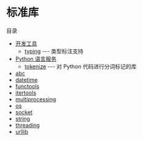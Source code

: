# 标准库

目录

- [开发工具](./development-tools/README.md)
  - [typing](./development-tools/typing.md) --- 类型标注支持
- [Python 语言服务](./python-languages-services/README.md)
  - [tokenize](./python-languages-services/tokenize.md) --- 对 Python 代码进行分词标记的库
- [abc](./abc.md)
- [datetime](./datetime.md)
- [functools](./functools.md)
- [itertools](./itertools.md)
- [multiprocessing](./multiprocessing.md)
- [os](./os.md)
- [socket](./socket.md)
- [string](./string.md)
- [threading](./threading.md)
- [urllib](./urllib.md)
